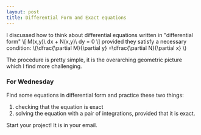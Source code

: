 ```yaml
---
layout: post
title: Differential Form and Exact equations
---
```


I discussed how to think about differential equations written in "differential form"
\\[  M(x,y)\ dx + N(x,y)\ dy = 0 \\]
provided they satisfy a necessary condition:
\\(\dfrac{\partial M}{\partial y} =\dfrac{\partial N}{\partial x} \\)

The procedure is pretty simple, it is the overarching geometric picture which I
find more challenging.

### For Wednesday

Find some equations in differential form and practice these two things:

1. checking that the equation is exact
2. solving the equation with a pair of integrations, provided that it is exact.

Start your project! It is in your email.
